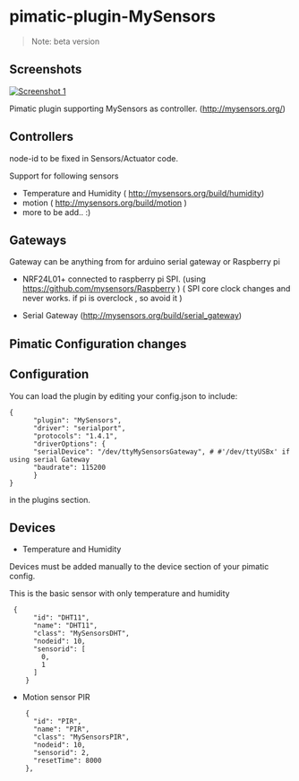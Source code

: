 pimatic-plugin-MySensors
========================

> Note:  beta version 

Screenshots
-----------
[![Screenshot 1][screen1_thumb]](http://www.pimatic.org/screens/screen1.png) 

[screen1_thumb]: http://www.pimatic.org/screens/screen1_thumb.png

Pimatic plugin supporting MySensors as controller. (http://mysensors.org/)

Controllers
-----------
  node-id to be fixed in Sensors/Actuator code.

  Support for following sensors
  * Temperature and Humidity  ( http://mysensors.org/build/humidity)
  * motion ( http://mysensors.org/build/motion )
  * more to be add.. :)

Gateways
--------- 
  Gateway can be anything from for arduino serial gateway or Raspberry pi 
   
  * NRF24L01+ connected to  raspberry pi SPI. (using  https://github.com/mysensors/Raspberry )
    ( SPI core clock changes and never works. if pi is  overclock , so avoid it )
    
  * Serial Gateway (http://mysensors.org/build/serial_gateway)

 Pimatic Configuration changes   
 -----------------------------

## Configuration

You can load the plugin by editing your config.json to include:
```
{
      "plugin": "MySensors",
      "driver": "serialport",
      "protocols": "1.4.1",
      "driverOptions": {
      "serialDevice": "/dev/ttyMySensorsGateway", # #'/dev/ttyUSBx' if using serial Gateway
      "baudrate": 115200
      }
}
```
in the plugins section. 

## Devices

* Temperature and Humidity

Devices must be added manually to the device section of your pimatic config.

This is the basic sensor with only temperature and humidity
```
 {
      "id": "DHT11",
      "name": "DHT11",
      "class": "MySensorsDHT",
      "nodeid": 10,
      "sensorid": [
        0,
        1
      ]
    }
```
* Motion sensor PIR 
 
```
    {
      "id": "PIR",
      "name": "PIR",
      "class": "MySensorsPIR",
      "nodeid": 10,
      "sensorid": 2,
      "resetTime": 8000
    },
```
